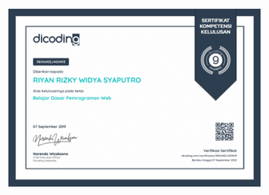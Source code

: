 ![](https://raw.githubusercontent.com/RiyanRIS/sertifikat/master/dicoding/Belajar%20Dasar%20Pemrograman%20Web/dicoding-Belajar%20Dasar%20Pemrograman%20Web_pages-to-jpg-0001.jpg)